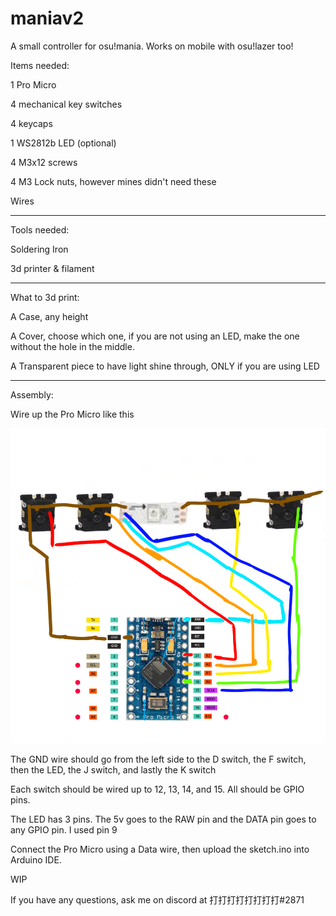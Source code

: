 # maniav2
A small controller for osu!mania. Works on mobile with osu!lazer too!


Items needed:

1 Pro Micro

4 mechanical key switches

4 keycaps

1 WS2812b LED (optional)

4 M3x12 screws

4 M3 Lock nuts, however mines didn't need these

Wires

----------------------------

Tools needed:

Soldering Iron

3d printer & filament

----------------------------

What to 3d print:

A Case, any height

A Cover, choose which one, if you are not using an LED, make the one without the hole in the middle.

A Transparent piece to have light shine through, ONLY if you are using LED

----------------------------

Assembly:

Wire up the Pro Micro like this

![img](https://github.com/ark2000k/maniav2/blob/main/images/Untitled30_20230319204649.png?raw=true)

The GND wire should go from the left side to the D switch, the F switch, then the LED, the J switch, and lastly the K switch

Each switch should be wired up to 12, 13, 14, and 15. All should be GPIO pins.

The LED has 3 pins. The 5v goes to the RAW pin and the DATA pin goes to any GPIO pin. I used pin 9

Connect the Pro Micro using a Data wire, then upload the sketch.ino into Arduino IDE.

WIP

If you have any questions, ask me on discord at 打打打打打打打打#2871
